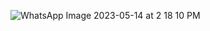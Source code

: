 ![WhatsApp Image 2023-05-14 at 2 18 10 PM](https://github.com/ugesh-2603/Snake-and-Ladder-Problem/assets/75109057/28711906-6aee-4e3d-b100-68384cb08dab)
